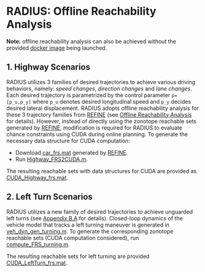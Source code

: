 # RADIUS: Offline Reachability Analysis

**Note:** offline reachability analysis can also be achieved without the provided [docker image](https://github.com/roahmlab/Risk_RTD/blob/merging-existing/Full_Size_Vehicle_Simulation/Dockerfile) being launched.

## 1. Highway Scenarios
RADIUS utilizes 3 families of desired trajectories to achieve various driving behaviors, namely: *speed changes*, *direction changes* and *lane changes*. 
Each desired trajectory is parametrized by the control parameter `p=[p_u,p_y]` where `p_u` denotes desired longitudinal speed and `p_y` decides desired lateral displacement. 
RADIUS adopts offline reachability analysis for these 3 trajectory families from [REFINE](https://github.com/roahmlab/REFINE) (see [Offline Reachability Analysis](https://github.com/roahmlab/REFINE/tree/main/Offline_Reachability_Analysis) for details).
However, instead of directly using the zonotope reachable sets generated by [REFINE](https://github.com/roahmlab/REFINE), modification is required for RADIUS to evaluate chance constraints using CUDA during online planning.
To generate the necessary data structure for CUDA computation:
- Download [car_frs.mat](https://drive.google.com/drive/folders/1WZbFFhCyhYQlMJxuV4caIzNoa-Q9VZkW) generated by [REFINE](https://github.com/roahmlab/REFINE).
- Run [Highway_FRS2CUDA.m](https://github.com/roahmlab/RADIUS/blob/main/FRS_generation/Highway_FRS2CUDA.m).
 
The resulting reachable sets with data structures for CUDA are provided as [CUDA_Highway_frs.mat](https://drive.google.com/drive/folders/1ibX50vBhmrv0MuBMZBl0nQztU6D2rbf3?usp=sharing).

## 2. Left Turn Scenarios
RADIUS utilizes a new family of desired trajectories to achieve unguarded left turns (see [Appendix B.A](https://arxiv.org/abs/2302.07933) for details).
Closed-loop dynamics of the vehicle model that tracks a left turning maneuver is generated in [veh_dyn_gen_turning.m](https://github.com/roahmlab/RADIUS/blob/main/FRS_generation/left_turning/veh_dyn_gen_turning.m).
To generate the corresponding zonotope reachable sets (CUDA computation considered), run [compute_FRS_turning.m](https://github.com/roahmlab/RADIUS/blob/main/FRS_generation/left_turning/compute_FRS_turning.m).

The resulting reachable sets for left turning are provided [CUDA_LeftTurn_frs.mat](https://drive.google.com/drive/folders/1ibX50vBhmrv0MuBMZBl0nQztU6D2rbf3?usp=sharing).
